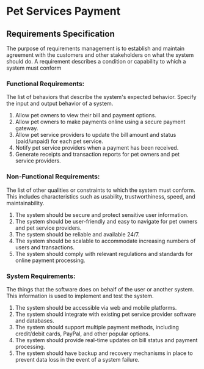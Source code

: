 # Pet Services Payment

## Requirements Specification

The purpose of requirements management is to establish and maintain agreement with the customers and other stakeholders on what the system should do.
A requirement describes a condition or capability to which a system must conform


### Functional Requirements:
The list of behaviors that describe the system's expected behavior. Specify the input and output behavior of a system.
1. Allow pet owners to view their bill and payment options.
1. Allow pet owners to make payments online using a secure payment gateway.
1. Allow pet service providers to update the bill amount and status (paid/unpaid) for each pet service.
1. Notify pet service providers when a payment has been received.
1. Generate receipts and transaction reports for pet owners and pet service providers.

### Non-Functional Requirements:
The list of other qualities or constraints to which the system must conform. This includes characteristics such as usability, trustworthiness, speed, and maintainability.

1. The system should be secure and protect sensitive user information.
1. The system should be user-friendly and easy to navigate for pet owners and pet service providers. 
1. The system should be reliable and available 24/7.
1. The system should be scalable to accommodate increasing numbers of users and transactions.
1. The system should comply with relevant regulations and standards for online payment processing.

### System Requirements:
The things that the software does on behalf of the user or another system. This information is used to implement and test the system.
1. The system should be accessible via web and mobile platforms.
1. The system should integrate with existing pet service provider software and databases.
1. The system should support multiple payment methods, including credit/debit cards, PayPal, and other popular options.
1. The system should provide real-time updates on bill status and payment processing.
1. The system should have backup and recovery mechanisms in place to prevent data loss in the event of a system failure.

